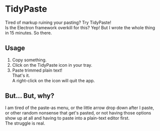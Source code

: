 # TidyPaste
Tired of markup ruining your pasting? Try TidyPaste!\
Is the Electron framework overkill for this? Yep! But I wrote the whole thing in 15 minutes. So there.

## Usage
1. Copy something.
2. Click on the TidyPaste icon in your tray.
3. Paste trimmed plain text!\
That's it.\
A right-click on the icon will quit the app.

## But... But, why?
I am tired of the paste-as menu, or the little arrow drop down after I paste, or other random nonsense that get's pasted, or not having those options show up at all and having to paste into a plain-text editor first.\
The struggle is real.
